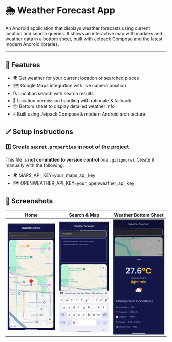# 🌦️ Weather Forecast App

An Android application that displays weather forecasts using current location and search queries. It shows an interactive map with markers and weather data in a bottom sheet, built with Jetpack Compose and the latest modern Android libraries.

---

## 🚀 Features

- 🌍 Get weather for your current location or searched places
- 🗺️ Google Maps integration with live camera position
- 🔍 Location search with search results
- 🧭 Location permission handling with rationale & fallback
- 📦 Bottom sheet to display detailed weather info
- ⚡ Built using Jetpack Compose & modern Android architecture

## ✅ Setup Instructions

### 1️⃣ Create `secret.properties` in root of the project

This file is **not committed to version control** (via `.gitignore`). Create it manually with the following:

- 🌍 MAPS_API_KEY=your_maps_api_key
- 🗺️ OPENWEATHER_API_KEY=your_openweather_api_key


## 📸 Screenshots

| Home                             | Search & Map | Weather Bottom Sheet         |
|----------------------------------|--------------|------------------------------|
| ![](screenshots/home_screen.png) | ![](screenshots/search.png) | ![](screenshots/weather.png) |


